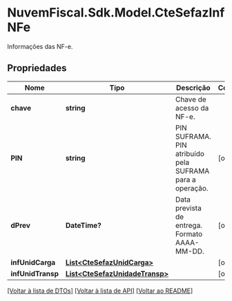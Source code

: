 # NuvemFiscal.Sdk.Model.CteSefazInfNFe
Informações das NF-e.

## Propriedades

Nome | Tipo | Descrição | Comentários
------------ | ------------- | ------------- | -------------
**chave** | **string** | Chave de acesso da NF-e. | 
**PIN** | **string** | PIN SUFRAMA.  PIN atribuído pela SUFRAMA para a operação. | [optional] 
**dPrev** | **DateTime?** | Data prevista de entrega.  Formato AAAA-MM-DD. | [optional] 
**infUnidCarga** | [**List&lt;CteSefazUnidCarga&gt;**](CteSefazUnidCarga.md) |  | [optional] 
**infUnidTransp** | [**List&lt;CteSefazUnidadeTransp&gt;**](CteSefazUnidadeTransp.md) |  | [optional] 

[[Voltar à lista de DTOs]](../README.md#documentation-for-models) [[Voltar à lista de API]](../README.md#documentation-for-api-endpoints) [[Voltar ao README]](../README.md)

